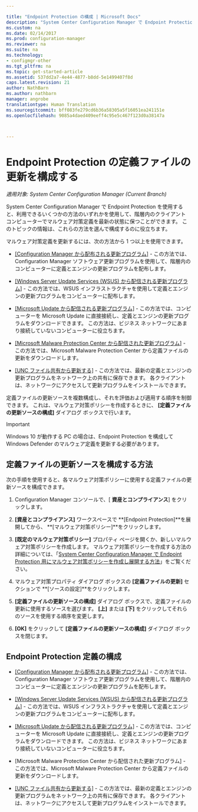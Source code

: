 ```yaml
---

title: "Endpoint Protection の構成 | Microsoft Docs"
description: "System Center Configuration Manager で Endpoint Protection を使用する方法を選択および構成し、クライアント コンピューターでマルウェア対策定義を最新の状態に保つ方法について説明します。"
ms.custom: na
ms.date: 02/14/2017
ms.prod: configuration-manager
ms.reviewer: na
ms.suite: na
ms.technology:
- configmgr-other
ms.tgt_pltfrm: na
ms.topic: get-started-article
ms.assetid: 537dd2a7-4e44-4877-b8dd-5e1499407f8d
caps.latest.revision: 21
author: NathBarn
ms.author: nathbarn
manager: angrobe
translationtype: Human Translation
ms.sourcegitcommit: bff083fe279cd6b36a58305a5f16051ea241151e
ms.openlocfilehash: 9085a4daed409eeff4c95e5c467f123d0a38147a



---
```


#  <a name="configure-definition-updates-for-endpoint-protection"></a>Endpoint Protection の定義ファイルの更新を構成する  

*適用対象: System Center Configuration Manager (Current Branch)*

 System Center Configuration Manager で Endpoint Protection を使用すると、利用できるいくつかの方法のいずれかを使用して、階層内のクライアント コンピューターでマルウェア対策定義を最新の状態に保つことができます。 このトピックの情報は、これらの方法を選んで構成するのに役立ちます。

 マルウェア対策定義を更新するには、次の方法から 1 つ以上を使用できます。

-   [[Configuration Manager から配布される更新プログラム]](endpoint-definitions-configmgr.md) - この方法では、Configuration Manager ソフトウェア更新プログラムを使用して、階層内のコンピューターに定義とエンジンの更新プログラムを配布します。

-   [[Windows Server Update Services (WSUS) から配信される更新プログラム]](endpoint-definitions-wsus.md) - この方法では、WSUS インフラストラクチャを使用して定義とエンジンの更新プログラムをコンピューターに配布します。

-   [[Microsoft Update から配信される更新プログラム]](endpoint-definitions-microsoft-updates.md) - この方法では、コンピューターを Microsoft Update に直接接続し、定義とエンジンの更新プログラムをダウンロードできます。 この方法は、ビジネス ネットワークにあまり接続していないコンピューターに役立ちます。

-   [[Microsoft Malware Protection Center から配信された更新プログラム]](endpoint-definitions-protection-center.md) - この方法では、Microsoft Malware Protection Center から定義ファイルの更新をダウンロードします。

-   [[UNC ファイル共有から更新する]](endpoint-definitions-network.md) - この方法では、最新の定義とエンジンの更新プログラムをネットワーク上の共有に保存できます。 各クライアントは、ネットワークにアクセスして更新プログラムをインストールできます。

 定義ファイルの更新ソースを複数構成し、それを評価および適用する順序を制御できます。 これは、マルウェア対策ポリシーを作成するときに、 **[定義ファイルの更新ソースの構成]** ダイアログ ボックスで行います。

> [!IMPORTANT]
>  Windows 10 が動作する PC の場合は、Endpoint Protection を構成して Windows Defender のマルウェア定義を更新する必要があります。

## <a name="how-to-configure-definition-update-sources"></a>定義ファイルの更新ソースを構成する方法
 次の手順を使用すると、各マルウェア対策ポリシーに使用する定義ファイルの更新ソースを構成できます。

1.  Configuration Manager コンソールで、[ **資産とコンプライアンス**] をクリックします。

2.  **[資産とコンプライアンス]** ワークスペースで **[Endpoint Protection]**を展開してから、 **[マルウェア対策ポリシー]**をクリックします。

3.  **[既定のマルウェア対策ポリシー]** プロパティ ページを開くか、新しいマルウェア対策ポリシーを作成します。 マルウェア対策ポリシーを作成する方法の詳細については、「[System Center Configuration Manager で Endpoint Protection 用にマルウェア対策ポリシーを作成し展開する方法](endpoint-antimalware-policies.md)」をご覧ください。

4.  マルウェア対策プロパティ ダイアログ ボックスの **[定義ファイルの更新]** セクションで **[ソースの設定]**をクリックします。

5.  **[定義ファイルの更新ソースの構成]** ダイアログ ボックスで、定義ファイルの更新に使用するソースを選びます。 **[上]** または **[下]** をクリックしてそれらのソースを使用する順序を変更します。

6.  **[OK]** をクリックして **[定義ファイルの更新ソースの構成]** ダイアログ ボックスを閉じます。

## <a name="configure-endpoint-protection-definitions"></a>Endpoint Protection 定義の構成

-   [[Configuration Manager から配布される更新プログラム]](endpoint-definitions-configmgr.md) - この方法では、Configuration Manager ソフトウェア更新プログラムを使用して、階層内のコンピューターに定義とエンジンの更新プログラムを配布します。

-   [[Windows Server Update Services (WSUS) から配信される更新プログラム]](endpoint-definitions-wsus.md) - この方法では、WSUS インフラストラクチャを使用して定義とエンジンの更新プログラムをコンピューターに配布します。

-   [[Microsoft Update から配信される更新プログラム]](endpoint-definitions-microsoft-updates.md) - この方法では、コンピューターを Microsoft Update に直接接続し、定義とエンジンの更新プログラムをダウンロードできます。 この方法は、ビジネス ネットワークにあまり接続していないコンピューターに役立ちます。

-   [Microsoft Malware Protection Center から配信された更新プログラム] - この方法では、Microsoft Malware Protection Center から定義ファイルの更新をダウンロードします。

-   [[UNC ファイル共有から更新する]](endpoint-definitions-network.md) - この方法では、最新の定義とエンジンの更新プログラムをネットワーク上の共有に保存できます。 各クライアントは、ネットワークにアクセスして更新プログラムをインストールできます。



<!--HONumber=Dec16_HO3-->


